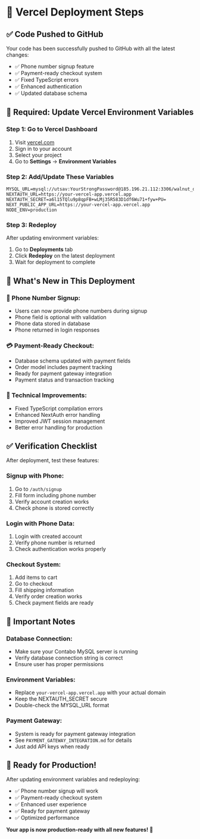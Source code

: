 # 🚀 Vercel Deployment Steps

## ✅ Code Pushed to GitHub

Your code has been successfully pushed to GitHub with all the latest changes:
- ✅ Phone number signup feature
- ✅ Payment-ready checkout system
- ✅ Fixed TypeScript errors
- ✅ Enhanced authentication
- ✅ Updated database schema

## 🔧 Required: Update Vercel Environment Variables

### **Step 1: Go to Vercel Dashboard**
1. Visit [vercel.com](https://vercel.com)
2. Sign in to your account
3. Select your project
4. Go to **Settings** → **Environment Variables**

### **Step 2: Add/Update These Variables**

```env
MYSQL_URL=mysql://utsav:YourStrongPassword@185.196.21.112:3306/walnut_db
NEXTAUTH_URL=https://your-vercel-app.vercel.app
NEXTAUTH_SECRET=a6l15TQlu9p8qpFB+wLMj35R583D1df6Wu71+fyw+PU=
NEXT_PUBLIC_APP_URL=https://your-vercel-app.vercel.app
NODE_ENV=production
```

### **Step 3: Redeploy**
After updating environment variables:
1. Go to **Deployments** tab
2. Click **Redeploy** on the latest deployment
3. Wait for deployment to complete

## 🎯 What's New in This Deployment

### **📱 Phone Number Signup:**
- Users can now provide phone numbers during signup
- Phone field is optional with validation
- Phone data stored in database
- Phone returned in login responses

### **💳 Payment-Ready Checkout:**
- Database schema updated with payment fields
- Order model includes payment tracking
- Ready for payment gateway integration
- Payment status and transaction tracking

### **🔧 Technical Improvements:**
- Fixed TypeScript compilation errors
- Enhanced NextAuth error handling
- Improved JWT session management
- Better error handling for production

## ✅ Verification Checklist

After deployment, test these features:

### **Signup with Phone:**
1. Go to `/auth/signup`
2. Fill form including phone number
3. Verify account creation works
4. Check phone is stored correctly

### **Login with Phone Data:**
1. Login with created account
2. Verify phone number is returned
3. Check authentication works properly

### **Checkout System:**
1. Add items to cart
2. Go to checkout
3. Fill shipping information
4. Verify order creation works
5. Check payment fields are ready

## 🚨 Important Notes

### **Database Connection:**
- Make sure your Contabo MySQL server is running
- Verify database connection string is correct
- Ensure user has proper permissions

### **Environment Variables:**
- Replace `your-vercel-app.vercel.app` with your actual domain
- Keep the NEXTAUTH_SECRET secure
- Double-check the MYSQL_URL format

### **Payment Gateway:**
- System is ready for payment gateway integration
- See `PAYMENT_GATEWAY_INTEGRATION.md` for details
- Just add API keys when ready

## 🎉 Ready for Production!

After updating environment variables and redeploying:
- ✅ Phone number signup will work
- ✅ Payment-ready checkout system
- ✅ Enhanced user experience
- ✅ Ready for payment gateway
- ✅ Optimized performance

**Your app is now production-ready with all new features!** 🚀
